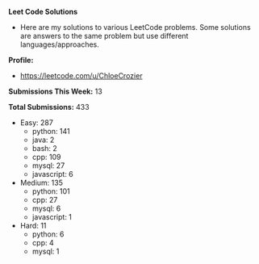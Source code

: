 **Leet Code Solutions**

- Here are my solutions to various LeetCode problems. Some solutions are answers to the same problem but use different languages/approaches.

**Profile:**

- https://leetcode.com/u/ChloeCrozier

**Submissions This Week:** 13

**Total Submissions:** 433
- Easy: 287
  - python: 141
  - java: 2
  - bash: 2
  - cpp: 109
  - mysql: 27
  - javascript: 6
- Medium: 135
  - python: 101
  - cpp: 27
  - mysql: 6
  - javascript: 1
- Hard: 11
  - python: 6
  - cpp: 4
  - mysql: 1